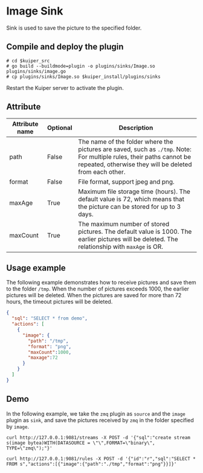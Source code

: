 # Image Sink

Sink is used to save the picture to the specified folder.

## Compile and deploy the plugin

```shell
# cd $kuiper_src
# go build --buildmode=plugin -o plugins/sinks/Image.so plugins/sinks/image.go
# cp plugins/sinks/Image.so $kuiper_install/plugins/sinks
```

Restart the Kuiper server to activate the plugin.

## Attribute

| Attribute name | Optional | Description                                                  |
| -------------- | -------- | ------------------------------------------------------------ |
| path           | False    | The name of the folder where the pictures are saved, such as `./tmp`. Note: For multiple rules, their paths cannot be repeated, otherwise they will be deleted from each other. |
| format         | False    | File format, support jpeg and png.                           |
| maxAge         | True     | Maximum file storage time (hours). The default value is 72, which means that the picture can be stored for up to 3 days. |
| maxCount       | True     | The maximum number of stored pictures. The default value is 1000. The earlier pictures will be deleted. The relationship with `maxAge` is OR. |

## Usage example

The following example demonstrates how to receive pictures and save them to the folder `/tmp`. When the number of pictures exceeds 1000, the earlier pictures will be deleted. When the pictures are saved for more than 72 hours, the timeout pictures will be deleted.

```json
{
  "sql": "SELECT * from demo",
  "actions": [
    {
      "image": {
        "path": "/tmp",
        "format": "png",
        "maxCount":1000,
        "maxage":72
      }
    }
  ]
}
```

## Demo

In the following example, we take the `zmq` plugin as `source` and the `image` plugin as `sink`, and save the pictures received by `zmq` in the folder specified by `image`.

```shell
curl http://127.0.0.1:9081/streams -X POST -d '{"sql":"create stream s(image bytea)WITH(DATASOURCE = \"\",FORMAT=\"binary\", TYPE=\"zmq\");"}'

curl http://127.0.0.1:9081/rules -X POST -d '{"id":"r","sql":"SELECT * FROM s","actions":[{"image":{"path":"./tmp","format":"png"}}]}'
```